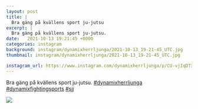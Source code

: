 ```yaml
---
layout: post
title: |
  Bra gäng på kvällens sport ju-jutsu
excerpt: |
  Bra gäng på kvällens sport ju-jutsu.   
date:   2021-10-13 19:21:45 +0000
categories: instagram
background: instagram/dynamixherrljunga/2021-10-13_19-21-45_UTC.jpg
thumbnail: instagram/dynamixherrljunga/2021-10-13_19-21-45_UTC.jpg

instagram_url: https://www.instagram.com/dynamixherrljunga/p/CU-vjIqDT3P
---
```

Bra gäng på kvällens sport ju-jutsu. [#dynamixherrljunga](https://www.instagram.com/explore/tags/dynamixherrljunga/) [#dynamixfightingsports](https://www.instagram.com/explore/tags/dynamixfightingsports/) [#sjj](https://www.instagram.com/explore/tags/sjj/)



<img src='{{ site.baseurl }}/instagram/dynamixherrljunga/2021-10-13_19-21-45_UTC.jpg' class='img-fluid' />
